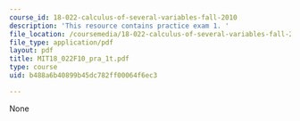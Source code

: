 ```yaml
---
course_id: 18-022-calculus-of-several-variables-fall-2010
description: 'This resource contains practice exam 1. '
file_location: /coursemedia/18-022-calculus-of-several-variables-fall-2010/b488a6b40899b45dc782ff00064f6ec3_MIT18_022F10_pra_1t.pdf
file_type: application/pdf
layout: pdf
title: MIT18_022F10_pra_1t.pdf
type: course
uid: b488a6b40899b45dc782ff00064f6ec3

---
```

None